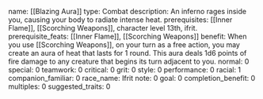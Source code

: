 name: [[Blazing Aura]]
type: Combat
description: An inferno rages inside you, causing your body to radiate intense heat.
prerequisites: [[Inner Flame]], [[Scorching Weapons]], character level 13th, ifrit.
prerequisite_feats: [[Inner Flame]], [[Scorching Weapons]]
benefit: When you use [[Scorching Weapons]], on your turn as a free action, you may create an aura of heat that lasts for 1 round. This aura deals 1d6 points of fire damage to any creature that begins its turn adjacent to you.
normal: 0
special: 0
teamwork: 0
critical: 0
grit: 0
style: 0
performance: 0
racial: 1
companion_familiar: 0
race_name: Ifrit
note: 0
goal: 0
completion_benefit: 0
multiples: 0
suggested_traits: 0
